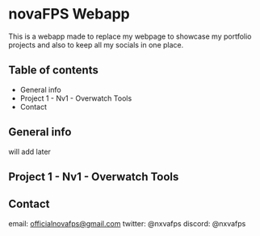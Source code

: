 # novaFPS Webapp
This is a webapp made to replace my webpage to showcase my portfolio projects and also to keep all my socials in one place.

## Table of contents
- General info
- Project 1 - Nv1 - Overwatch Tools
- Contact

## General info
will add later

## Project 1 - Nv1 - Overwatch Tools

## Contact
email: officialnovafps@gmail.com
twitter: @nxvafps
discord: @nxvafps